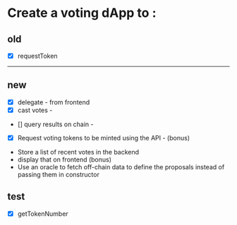 
# Create a voting dApp to :
## old
- [x] requestToken

-----
## new
- [x] delegate - from frontend
- [x] cast votes -
- [] query results on chain -
- [x] Request voting tokens to be minted using the API -
(bonus) 
- Store a list of recent votes in the backend 
- display that on frontend
(bonus) 
- Use an oracle to fetch off-chain data to define the proposals instead of passing them in constructor

## test
- [x] getTokenNumber
